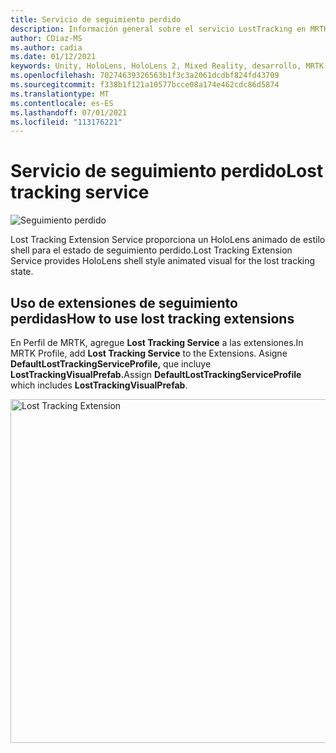 ```yaml
---
title: Servicio de seguimiento perdido
description: Información general sobre el servicio LostTracking en MRTK
author: CDiaz-MS
ms.author: cadia
ms.date: 01/12/2021
keywords: Unity, HoloLens, HoloLens 2, Mixed Reality, desarrollo, MRTK
ms.openlocfilehash: 70274639326563b1f3c3a2061dcdbf824fd43709
ms.sourcegitcommit: f338b1f121a10577bcce08a174e462cdc86d5874
ms.translationtype: MT
ms.contentlocale: es-ES
ms.lasthandoff: 07/01/2021
ms.locfileid: "113176221"
---
```

# <a name="lost-tracking-service"></a><span data-ttu-id="e4819-104">Servicio de seguimiento perdido</span><span class="sxs-lookup"><span data-stu-id="e4819-104">Lost tracking service</span></span>

![Seguimiento perdido](../images/lost-tracking/LostTrackingVisualization.jpg)

<span data-ttu-id="e4819-106">Lost Tracking Extension Service proporciona un HoloLens animado de estilo shell para el estado de seguimiento perdido.</span><span class="sxs-lookup"><span data-stu-id="e4819-106">Lost Tracking Extension Service provides HoloLens shell style animated visual for the lost tracking state.</span></span>

## <a name="how-to-use-lost-tracking-extensions"></a><span data-ttu-id="e4819-107">Uso de extensiones de seguimiento perdidas</span><span class="sxs-lookup"><span data-stu-id="e4819-107">How to use lost tracking extensions</span></span>

<span data-ttu-id="e4819-108">En Perfil de MRTK, agregue **Lost Tracking Service** a las extensiones.</span><span class="sxs-lookup"><span data-stu-id="e4819-108">In MRTK Profile, add **Lost Tracking Service** to the Extensions.</span></span> <span data-ttu-id="e4819-109">Asigne **DefaultLostTrackingServiceProfile,** que incluye **LostTrackingVisualPrefab.**</span><span class="sxs-lookup"><span data-stu-id="e4819-109">Assign **DefaultLostTrackingServiceProfile** which includes **LostTrackingVisualPrefab**.</span></span>

<img src="../images/lost-tracking/LostTracking_Extensions.png" width="550" alt="Lost Tracking Extension">
